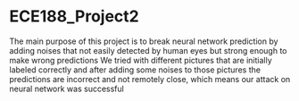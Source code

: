 # ECE188_Project2
The main purpose of this project is to break neural network prediction by adding noises that not easily detected by human eyes but strong enough to make wrong predictions
We tried with different pictures that are initially labeled correctly and after adding some noises to those pictures the predictions are incorrect and not remotely close, which means our attack on neural network was successful
